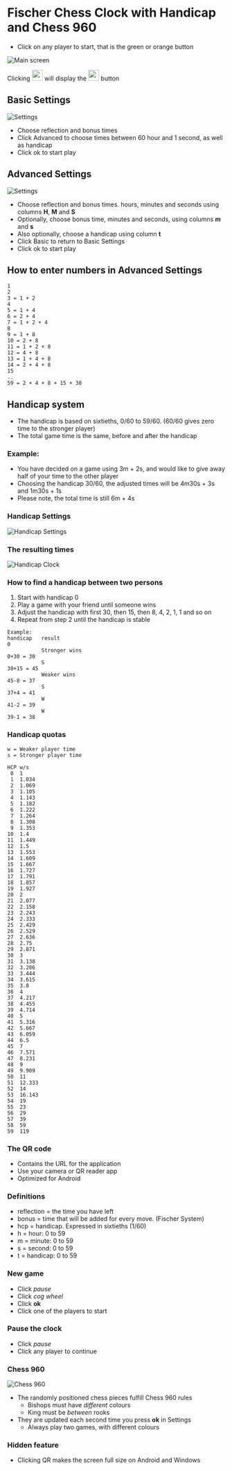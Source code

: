 # Fischer Chess Clock with Handicap and Chess 960
* Click on any player to start, that is the green or orange button

![Main screen](Clock1.PNG)

Clicking <img src="pause.PNG" width="25"> will display the <img src="cogwheel.PNG" width="25"> button

## Basic Settings
![Settings](Clock2.PNG)
* Choose reflection and bonus times
* Click Advanced to choose times between 60 hour and 1 second, as well as handicap
* Click ok to start play

## Advanced Settings
![Settings](Clock2B.PNG)
* Choose reflection and bonus times. hours, minutes and seconds using columns **H**, **M** and **S**
* Optionally, choose bonus time, minutes and seconds, using columns **m** and **s**
* Also optionally, choose a handicap using column **t**
* Click Basic to return to Basic Settings
* Click ok to start play

## How to enter numbers in Advanced Settings
```
1
2
3 = 1 + 2
4
5 = 1 + 4
6 = 2 + 4
7 = 1 + 2 + 4
8
9 = 1 + 8
10 = 2 + 8
11 = 1 + 2 + 8
12 = 4 + 8
13 = 1 + 4 + 8
14 = 2 + 4 + 8
15
..
59 = 2 + 4 + 8 + 15 + 30
```

## Handicap system
* The handicap is based on sixtieths, 0/60 to 59/60. (60/60 gives zero time to the stronger player)
* The total game time is the same, before and after the handicap

### Example:
* You have decided on a game using 3m + 2s, and would like to give away half of your time to the other player
* Choosing the handicap 30/60, the adjusted times will be 4m30s + 3s and 1m30s + 1s
* Please note, the total time is still 6m + 4s

### Handicap Settings

![Handicap Settings](Clock4.PNG)

### The resulting times

![Handicap Clock](Clock3.PNG)

### How to find a handicap between two persons
1. Start with handicap 0
1. Play a game with your friend until someone wins
1. Adjust the handicap with first 30, then 15, then 8, 4, 2, 1, 1 and so on
1. Repeat from step 2 until the handicap is stable

```
Example:
handicap   result
0
           Stronger wins
0+30 = 30
           S 
30+15 = 45
           Weaker wins
45-8 = 37
           S
37+4 = 41
           W
41-2 = 39
           W
39-1 = 38
```
### Handicap quotas
```
w = Weaker player time
s = Stronger player time

HCP w/s
 0  1
 1  1.034
 2  1.069
 3  1.105
 4  1.143
 5  1.182
 6  1.222
 7  1.264
 8  1.308
 9  1.353
10  1.4
11  1.449
12  1.5
13  1.553
14  1.609
15  1.667
16  1.727
17  1.791
18  1.857
19  1.927
20  2
21  2.077
22  2.158
23  2.243
24  2.333
25  2.429
26  2.529
27  2.636
28  2.75
29  2.871
30  3
31  3.138
32  3.286
33  3.444
34  3.615
35  3.8
36  4
37  4.217
38  4.455
39  4.714
40  5
41  5.316
42  5.667
43  6.059
44  6.5
45  7
46  7.571
47  8.231
48  9
49  9.909
50  11
51  12.333
52  14
53  16.143
54  19
55  23
56  29
57  39
58  59
59  119
```

### The QR code
* Contains the URL for the application
* Use your camera or QR reader app
* Optimized for Android

### Definitions
* reflection = the time you have left
* bonus = time that will be added for every move. (Fischer System)
* hcp = handicap. Expressed in sixtieths (1/60)
* h = hour: 0 to 59
* m = minute: 0 to 59
* s = second: 0 to 59
* t = handicap: 0 to 59

### New game
* Click *pause*
* Click *cog wheel*
* Click **ok**
* Click one of the players to start

### Pause the clock
* Click *pause*
* Click any player to continue

### Chess 960

![Chess 960](chess960.PNG)

* The randomly positioned chess pieces fulfill Chess 960 rules
	* Bishops must have *different* colours
	* King must be *between* rooks
* They are updated each second time you press **ok** in Settings
	* Always play two games, with different colours

### Hidden feature
* Clicking QR makes the screen full size on Android and Windows